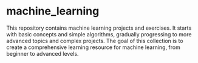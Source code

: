 # machine_learning
This repository contains machine learning projects and exercises. It starts with basic concepts and simple algorithms, gradually progressing to more advanced topics and complex projects. The goal of this collection is to create a comprehensive learning resource for machine learning, from beginner to advanced levels.
